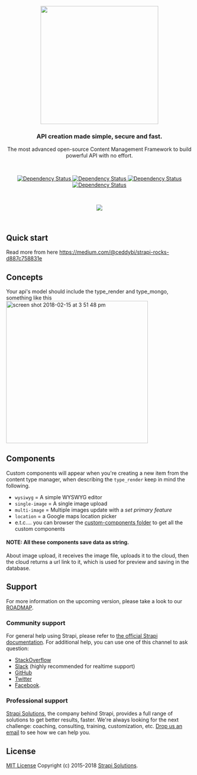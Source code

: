 <p align="center"><img src="https://blog.strapi.io/content/images/2017/10/logo.png" width="318px" /></p>
<h3 align="center">API creation made simple, secure and fast.</h3>
<p align="center">The most advanced open-source Content Management Framework to build powerful API with no effort.</p>
<br />
<p align="center">
  <a href="https://www.npmjs.org/package/strapi">
    <img src="https://img.shields.io/npm/v/strapi.svg" alt="Dependency Status" />
  </a>
  <a href="https://www.npmjs.org/package/strapi">
    <img src="https://img.shields.io/npm/dm/strapi.svg" alt="Dependency Status" />
  </a>
  <a href="https://travis-ci.org/strapi/strapi">
    <img src="https://travis-ci.org/strapi/strapi.svg?branch=master" alt="Dependency Status" />
  </a>
  <a href="http://slack.strapi.io">
    <img src="http://strapi-slack.herokuapp.com/badge.svg" alt="Dependency Status" />
  </a>
</p>

<br>

<p align="center"><img src="https://i.imgur.com/IgCBqxG.gif" /></p>



<br>

## Quick start

Read more from here https://medium.com/@ceddybi/strapi-rocks-d887c758831e

## Concepts
Your api's model should include the type_render and type_mongo, something like this
<img width="383" alt="screen shot 2018-02-15 at 3 51 48 pm" src="https://user-images.githubusercontent.com/14908307/36259850-3257841a-1268-11e8-9d3c-0bd62b12debc.png">

## Components
Custom components will appear when you're creating a new item from the content type manager, when describing the `type_render` keep in mind the following.

- `wysiwyg` = A simple WYSWYG editor
- `single-image` = A single image upload
- `multi-image` = Multiple images update with a *set primary feature*
- `location` = a Google maps location picker
- e.t.c.... you can browser the [custom-components folder](https://github.com/Radrw/strapi-pro/tree/master/packages/strapi-helper-plugin/lib/src/components/custom-components) to get all the custom components

#### NOTE: All these components save data as string.

About image upload, it receives the image file, uploads it to the cloud, then the cloud returns a url link to it, which is used for preview and saving in the database.


## Support

For more information on the upcoming version, please take a look to our [ROADMAP](ROADMAP.md).

### Community support

For general help using Strapi, please refer to [the official Strapi documentation](https://strapi.io/documentation/). For additional help, you can use one of this channel to ask question:

- [StackOverflow](http://stackoverflow.com/questions/tagged/strapi)
- [Slack](http://slack.strapi.io) (highly recommended for realtime support)
- [GitHub](https://github.com/strapi/strapi)
- [Twitter](https://twitter.com/strapijs)
- [Facebook](https://www.facebook.com/Strapi-616063331867161).

### Professional support

[Strapi Solutions](https://strapi.io), the company behind Strapi, provides a full range of solutions to get better results, faster. We're always looking for the next challenge: coaching, consulting, training, customization, etc. [Drop us an email](mailto:support@strapi.io) to see how we can help you.


## License

[MIT License](LICENSE.md) Copyright (c) 2015-2018 [Strapi Solutions](https://strapi.io/).
